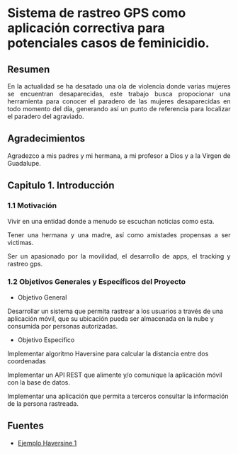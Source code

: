 Sistema de rastreo GPS como aplicación correctiva para potenciales casos de feminicidio.
=========

## Resumen

<p align="justify">
	En la actualidad se ha desatado una ola de violencia donde varias mujeres se encuentran desaparecidas, este trabajo busca propocionar una herramienta para conocer el paradero de las mujeres desaparecidas en todo momento del día, generando así un punto de referencia para
localizar el paradero del agraviado.
</p>


## Agradecimientos

<p align="justify">
	Agradezco a mis padres y mi hermana, a mi profesor a Dios y a la Virgen de Guadalupe.
</p>

## Capitulo 1. Introducción

### 1.1 Motivación

<p align="justify">
	Vivir en una entidad donde a menudo se escuchan noticias como esta.
</p>

<p align="justify">
	Tener una hermana y una madre, así como amistades propensas a ser victimas.
</p>

<p align="justify">
	Ser un apasionado por la movilidad, el desarrollo de apps, el tracking y rastreo gps.
</p>

### 1.2 Objetivos Generales y Específicos del Proyecto

* Objetivo General

Desarrollar un sistema que permita rastrear a los usuarios a través de una aplicación móvil, que su ubicación pueda ser almacenada en la nube y consumida por personas autorizadas.

* Objetivo Especifico

Implementar algoritmo Haversine para calcular la distancia entre dos coordenadas

Implementar un API REST que alimente y/o comunique la aplicación móvil con la base de datos.

Implementar una aplicación que permita a terceros consultar la información de la persona rastreada.

## Fuentes

* <a href="https://www.genbetadev.com/cnet/como-calcular-la-distancia-entre-dos-puntos-geograficos-en-c-formula-de-haversine">Ejemplo Haversine 1</a>

































